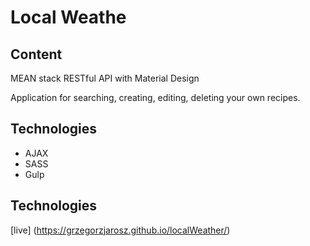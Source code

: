 # Local Weathe

## Content

MEAN stack RESTful API with Material Design

Application for searching, creating, editing, deleting your own recipes.

## Technologies

* AJAX
* SASS
* Gulp

## Technologies
[live] (https://grzegorzjarosz.github.io/localWeather/)

